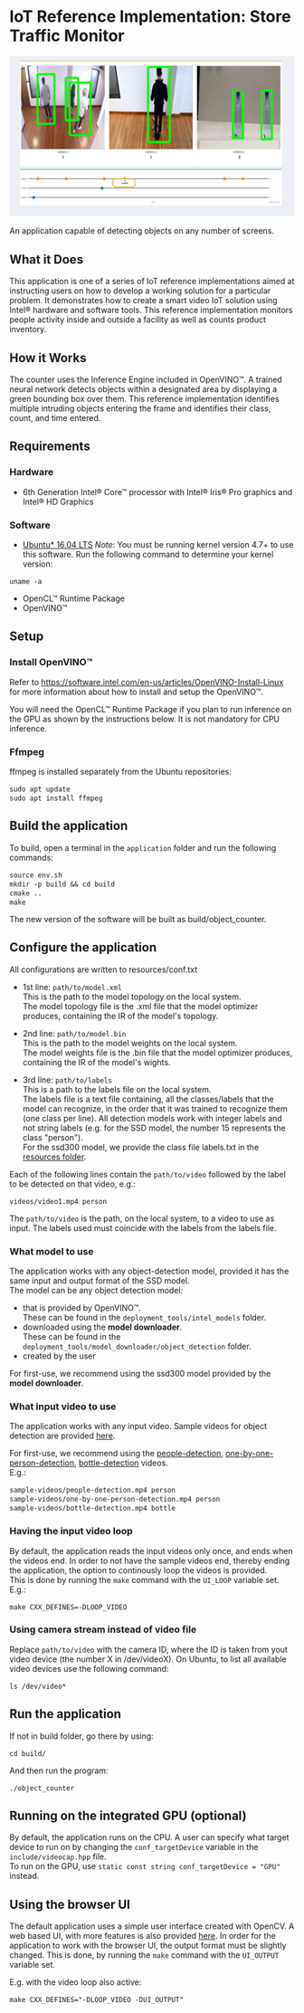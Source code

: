# IoT Reference Implementation: Store Traffic Monitor
![store-traffic-monitor](docs/images/store-traffic-monitor-image.png)

An application capable of detecting objects on any number of screens.

## What it Does
This application is one of a series of IoT reference implementations aimed at instructing users on how to develop a working solution for a particular problem. It demonstrates how to create a smart video IoT solution using Intel® hardware and software tools. This reference implementation monitors people activity inside and outside a facility as well as counts product inventory.

## How it Works
The counter uses the Inference Engine included in OpenVINO™. A trained neural network detects objects within a designated area by displaying a green bounding box over them. This reference implementation identifies multiple intruding objects entering the frame and identifies their class, count, and time entered.

## Requirements
### Hardware
* 6th Generation Intel® Core™ processor with Intel® Iris® Pro graphics and Intel® HD Graphics

### Software
* [Ubuntu\* 16.04 LTS](http://releases.ubuntu.com/16.04/)
*Note*: You must be running kernel version 4.7+ to use this software. Run the following command to determine your kernel version:

```
uname -a
```
* OpenCL™ Runtime Package
* OpenVINO™

## Setup

### Install OpenVINO™
Refer to https://software.intel.com/en-us/articles/OpenVINO-Install-Linux for more information about how to install and setup the OpenVINO™.

You will need the OpenCL™ Runtime Package if you plan to run inference on the GPU as shown by the
instructions below. It is not mandatory for CPU inference.

### Ffmpeg
ffmpeg is installed separately from the Ubuntu repositories:
```
sudo apt update
sudo apt install ffmpeg
```

## Build the application

To build, open a terminal in the `application` folder and run the following commands:

```
source env.sh
mkdir -p build && cd build
cmake ..
make
```

The new version of the software will be built as build/object_counter.

## Configure the application

All configurations are written to resources/conf.txt
* 1st line: `path/to/model.xml`  
   This is the path to the model topology on the local system.  
   The model topology file is the .xml file that the model optimizer produces, containing the IR of the model's topology.

* 2nd line: `path/to/model.bin`  
   This is the path to the model weights on the local system.  
   The model weights file is the .bin file that the model optimizer produces, containing the IR of the model's wights.

* 3rd line: `path/to/labels`  
   This is a path to the labels file on the local system.  
   The labels file is a text file containing, all the classes/labels that the model can recognize, in the order that it was trained to recognize them (one class per line). All detection models work with integer labels and not string labels (e.g. for the SSD model, the number 15 represents the class "person").   
   For the ssd300 model, we provide the class file labels.txt in the [resources folder](./application/resources/labels.txt).
   
Each of the following lines contain the `path/to/video` followed by the label to be detected on that video, e.g.:
```
videos/video1.mp4 person
```
The `path/to/video` is the path, on the local system, to a video to use as input. The labels used must coincide with the labels from the labels file.

### What model to use
The application works with any object-detection model, provided it has the same input and output format of the SSD model.  
The model can be any object detection model:
* that is provided by OpenVINO™.  
   These can be found in the `deployment_tools/intel_models` folder.
* downloaded using the **model downloader**.   
   These can be found in the `deployment_tools/model_downloader/object_detection` folder.
* created by the user

For first-use, we recommend using the ssd300 model provided by the **model downloader**.

### What input video to use
The application works with any input video.
Sample videos for object detection are provided [here](https://github.com/intel-iot-devkit/sample-videos/).  


For first-use, we recommend using the [people-detection](https://github.com/intel-iot-devkit/sample-videos/blob/master/people-detection.mp4), [one-by-one-person-detection](https://github.com/intel-iot-devkit/sample-videos/blob/master/one-by-one-person-detection.mp4), [bottle-detection](https://github.com/intel-iot-devkit/sample-videos/blob/master/bottle-detection.mp4) videos.   
E.g.:
```
sample-videos/people-detection.mp4 person
sample-videos/one-by-one-person-detection.mp4 person
sample-videos/bottle-detection.mp4 bottle
```
### Having the input video loop
By default, the application reads the input videos only once, and ends when the videos end.
In order to not have the sample videos end, thereby ending the application, the option to continously loop the videos is provided.   
This is done by running the `make` command with the `UI_LOOP` variable set. E.g.:
```
make CXX_DEFINES=-DLOOP_VIDEO
```

### Using camera stream instead of video file
Replace `path/to/video` with the camera ID, where the ID is taken from yout video device (the number X in /dev/videoX).
On Ubuntu, to list all available video devices use the following command:
```
ls /dev/video*
```

## Run the application

If not in build folder, go there by using:

```
cd build/
```

And then run the program:

```
./object_counter
```

## Running on the integrated GPU (optional)
By default, the application runs on the CPU. A user can specify what target device to run on by changing the `conf_targetDevice` variable in the `include/videocap.hpp` file.   
To run on the GPU, use `static const string conf_targetDevice = "GPU"` instead.

## Using the browser UI

The default application uses a simple user interface created with OpenCV.
A web based UI, with more features is also provided [here](./UI).
In order for the application to work with the browser UI, the output format must be slightly changed. This is done, by running the `make` command with the `UI_OUTPUT` variable set.

E.g. with the video loop also active:
````
make CXX_DEFINES="-DLOOP_VIDEO -DUI_OUTPUT"
````
